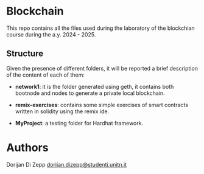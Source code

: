 # Blockchain

This repo contains all the files used during the laboratory of the blockchian course during the a.y. 2024 - 2025.

## Structure
Given the presence of different folders, it will be reported a brief description of the content of each of them:

- **network1**: it is the folder generated using geth, it contains both bootnode and nodes to generate a private local blockchain.

- **remix-exercises**: contains some simple exercises of smart contracts written in solidity using the remix ide.

- **MyProject**: a testing folder for Hardhat framework.    

# Authors
Dorijan Di Zepp dorijan.dizepp@studenti.unitn.it
